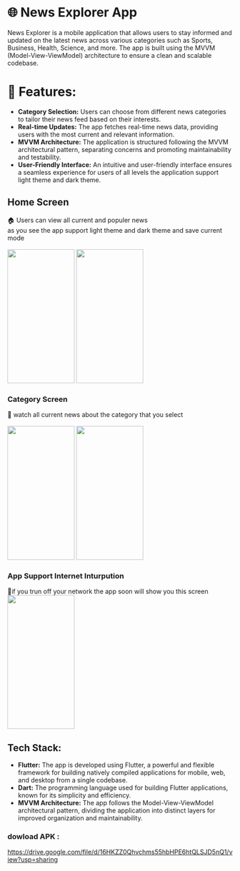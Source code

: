 # 🌐  News Explorer App

News Explorer is a mobile application that allows users to stay informed and updated on the latest news across various categories such as Sports, Business, Health, Science, and more. The app is built using the MVVM (Model-View-ViewModel) architecture to ensure a clean and scalable codebase.

# 🚀 Features:

- **Category Selection:** Users can choose from different news categories to tailor their news feed based on their interests.
- **Real-time Updates:** The app fetches real-time news data, providing users with the most current and relevant information.
- **MVVM Architecture:** The application is structured following the MVVM architectural pattern, separating concerns and promoting maintainability and testability.
- **User-Friendly Interface:** An intuitive and user-friendly interface ensures a seamless experience for users of all levels the application support light theme and dark theme.
##  Home Screen
🏠 Users can view all current and populer news  <br>
as you see the app support light theme and dark theme and save current mode <br> <br>
<img src = "https://github.com/MohmaedSobhy/flutter_News-APP/assets/70748430/ea3b7bbd-c9dc-47a2-9150-6df5d286ec72.jpg" width="150" height="300"> 
<img src = "https://github.com/MohmaedSobhy/flutter_News-APP/assets/70748430/366e96da-de97-4945-8679-ececece2f2b9.jpg" width="150" height="300"> 
### Category Screen 
 📰 watch all current news about the category that you select <br><br>
 <img src = "https://github.com/MohmaedSobhy/flutter_News-APP/assets/70748430/f9e0eaeb-60d1-4ec2-aaf6-e1939f13c039.jpg" width="150" height="300">
 <img src = "https://github.com/MohmaedSobhy/flutter_News-APP/assets/70748430/512e6128-471e-4415-a57d-a89ae3d89866.jpg" width="150" height="300"> 
### App Support Internet Inturpution 
📵if you trun off your network the app soon will show you this screen <br>
 <img src = "https://github.com/MohmaedSobhy/flutter_News-APP/assets/70748430/fbfe0578-57c9-441c-83fb-67b9e81f88b9.jpg" width="150" height="300"> 
 
## Tech Stack:
- **Flutter:** The app is developed using Flutter, a powerful and flexible framework for building natively compiled applications for mobile, web, and desktop from a single codebase.
- **Dart:** The programming language used for building Flutter applications, known for its simplicity and efficiency.
- **MVVM Architecture:** The app follows the Model-View-ViewModel architectural pattern, dividing the application into distinct layers for improved organization and maintainability.

### dowload APK : 
https://drive.google.com/file/d/16HKZZ0Qhvchms55hbHPE6htQLSJD5nQ1/view?usp=sharing
